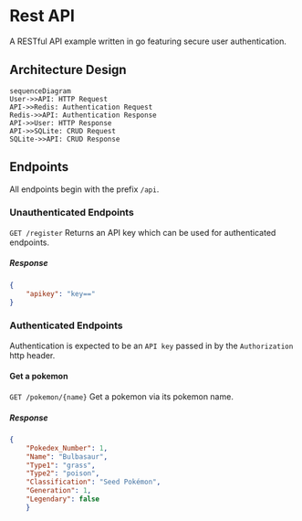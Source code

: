 # Rest API
A RESTful API example written in go featuring secure user authentication.
## Architecture Design
```mermaid
sequenceDiagram
User->>API: HTTP Request
API->>Redis: Authentication Request
Redis->>API: Authentication Response
API->>User: HTTP Response 
API->>SQLite: CRUD Request
SQLite->>API: CRUD Response
```

## Endpoints
All endpoints begin with the prefix `/api`. 

### Unauthenticated Endpoints
`GET /register`
Returns an API key which can be used for authenticated endpoints.
##### Response
```json
{
    "apikey": "key=="
}
```
### Authenticated Endpoints
Authentication is expected to be an `API key` passed in by the `Authorization` http header.

#### Get a pokemon
`GET /pokemon/{name}`
Get a pokemon via its pokemon name.
##### Response
```json
{
    "Pokedex_Number": 1,
    "Name": "Bulbasaur",
    "Type1": "grass",
    "Type2": "poison",
    "Classification": "Seed Pokémon",
    "Generation": 1,
    "Legendary": false
    }
```
